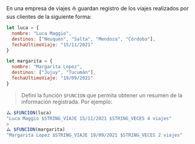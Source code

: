 En una empresa de viajes :sailboat: guardan registro de los viajes realizados por sus clientes de la siguiente forma:

```javascript
let luca = {
  nombre: "Luca Maggio",
  destinos: ["Neuquén", "Salta", "Mendoza", "Córdoba"],
  fechaUltimoViaje: "15/11/2021"
}

let margarita = {
  nombre: "Margarita Lopez",
  destinos: ["Jujuy", "Tucumán"],
  fechaUltimoViaje: "19/09/2021"
}
```

> Definí la función `$FUNCION` que permita obtener un resumen de la información registrada. Por ejemplo:
>
```javascript
ム $FUNCION(luca)
"Luca Maggio $STRING_VIAJE 15/11/2021 $STRING_VECES 4 viajes"
>
ム $FUNCION(margarita)
"Margarita Lopez $STRING_VIAJE 19/09/2021 $STRING_VECES 2 viajes"
```
